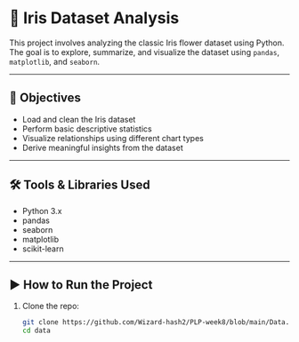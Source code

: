 # 🌸 Iris Dataset Analysis

This project involves analyzing the classic Iris flower dataset using Python. The goal is to explore, summarize, and visualize the dataset using `pandas`, `matplotlib`, and `seaborn`.

---

## 🎯 Objectives

- Load and clean the Iris dataset
- Perform basic descriptive statistics
- Visualize relationships using different chart types
- Derive meaningful insights from the dataset

---

## 🛠 Tools & Libraries Used

- Python 3.x
- pandas
- seaborn
- matplotlib
- scikit-learn

---

## ▶️ How to Run the Project

1. Clone the repo:
   ```bash
   git clone https://github.com/Wizard-hash2/PLP-week8/blob/main/Data.py
   cd data
